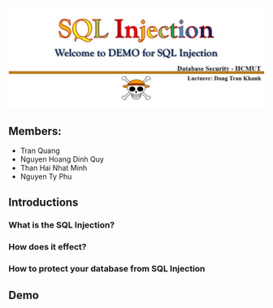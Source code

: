 <p align="center">
  <img src=".github/tittle.svg?sanitize=true" />
</p>

## Members:
- Tran Quang
- Nguyen Hoang Dinh Quy
- Than Hai Nhat Minh
- Nguyen Ty Phu

## Introductions

### What is the SQL Injection?

### How does it effect?

### How to protect your database from SQL Injection

## Demo

